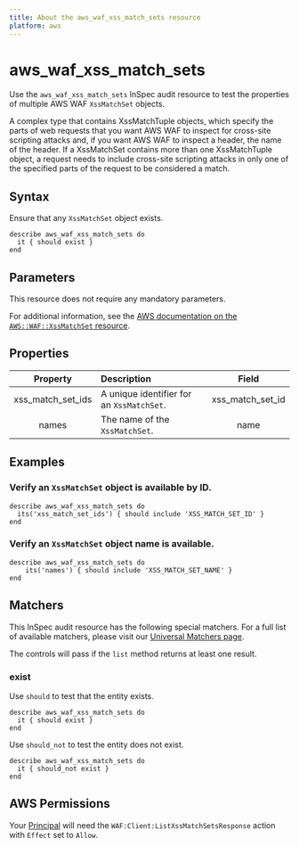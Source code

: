 ```yaml
---
title: About the aws_waf_xss_match_sets resource
platform: aws
---
```


# aws_waf_xss_match_sets

Use the `aws_waf_xss_match_sets` InSpec audit resource to test the properties of multiple AWS WAF `XssMatchSet` objects.

A complex type that contains XssMatchTuple objects, which specify the parts of web requests that you want AWS WAF to inspect for cross-site scripting attacks and, if you want AWS WAF to inspect a header, the name of the header. If a XssMatchSet contains more than one XssMatchTuple object, a request needs to include cross-site scripting attacks in only one of the specified parts of the request to be considered a match.

## Syntax

Ensure that any `XssMatchSet` object exists.

    describe aws_waf_xss_match_sets do
      it { should exist }
    end

## Parameters

This resource does not require any mandatory parameters.

For additional information, see the [AWS documentation on the `AWS::WAF::XssMatchSet` resource](https://docs.aws.amazon.com/AWSCloudFormation/latest/UserGuide/aws-resource-waf-xssmatchset.html).

## Properties

| Property | Description | Field |
| :---: | :--- | :---: |
| xss_match_set_ids | A unique identifier for an `XssMatchSet`. | xss_match_set_id |
| names | The name of the `XssMatchSet`. | name |

## Examples

### Verify an `XssMatchSet` object is available by ID.

    describe aws_waf_xss_match_sets do
      its('xss_match_set_ids') { should include 'XSS_MATCH_SET_ID' }
    end

### Verify an `XssMatchSet` object name is available.

    describe aws_waf_xss_match_sets do
        its('names') { should include 'XSS_MATCH_SET_NAME' }
    end

## Matchers

This InSpec audit resource has the following special matchers. For a full list of available matchers, please visit our [Universal Matchers page](https://www.inspec.io/docs/reference/matchers/).

The controls will pass if the `list` method returns at least one result.

### exist

Use `should` to test that the entity exists.

    describe aws_waf_xss_match_sets do
      it { should exist }
    end

Use `should_not` to test the entity does not exist.

    describe aws_waf_xss_match_sets do
      it { should_not exist }
    end

## AWS Permissions

Your [Principal](https://docs.aws.amazon.com/IAM/latest/UserGuide/intro-structure.html#intro-structure-principal) will need the `WAF:Client:ListXssMatchSetsResponse` action with `Effect` set to `Allow`.
